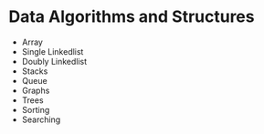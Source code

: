 # Data Algorithms and Structures

* Array
* Single Linkedlist
* Doubly Linkedlist
* Stacks
* Queue
* Graphs
* Trees
* Sorting
* Searching

